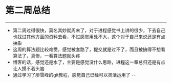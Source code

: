 # 第二周总结
---
- 第二周过得很快，莫名其妙就周末了，对于进程感觉书上讲的很少，下去自己也找过其他方面的资料去看，不过感觉用处不大，这个对于自己来说还是有点抽象
- 这周的算法题比较难受，感觉被套路了，提交就是过不了，而且被搞得不想看算法了，真惨，一看算法题就头疼
- 博客的话，感觉还是水了，主要是感觉没什么思路，进程这一章总归还是有点让人摸不着头脑
- 通过学习了廖雪峰的git教程，感觉自己已经可以灵活运用了
--
